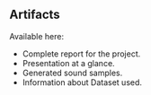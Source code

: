 ## Artifacts

Available here:
- Complete report for the project.
- Presentation at a glance.
- Generated sound samples.
- Information about Dataset used.